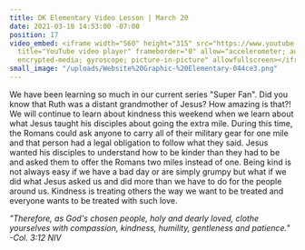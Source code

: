```yaml
---
title: DK Elementary Video Lesson | March 20
date: 2021-03-18 14:53:00 -07:00
position: 17
video_embed: <iframe width="560" height="315" src="https://www.youtube.com/embed/LZBvvX0zli0"
  title="YouTube video player" frameborder="0" allow="accelerometer; autoplay; clipboard-write;
  encrypted-media; gyroscope; picture-in-picture" allowfullscreen></iframe>
small_image: "/uploads/Website%20Graphic-%20Elementary-044ce3.png"
---
```


We have been learning so much in our current series "Super Fan". Did you know that Ruth was a distant grandmother of Jesus? How amazing is that?! We will continue to learn about kindness this weekend when we learn about what Jesus taught his disciples about going the extra mile. During this time, the Romans could ask anyone to carry all of their military gear for one mile and that person had a legal obligation to follow what they said. Jesus wanted his disciples to understand how to be kinder than they had to be and asked them to offer the Romans two miles instead of one. Being kind is not always easy if we have a bad day or are simply grumpy but what if we did what Jesus asked us and did more than we have to do for the people around us. Kindness is treating others the way we want to be treated and everyone wants to be treated with such love.

*"Therefore, as God's chosen people, holy and dearly loved, clothe yourselves with compassion, kindness, humility, gentleness and patience." -Col. 3:12 NIV*